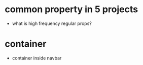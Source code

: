 # common property in 5 projects

- what is high frequency regular props?

# container

- container inside navbar

```

```
